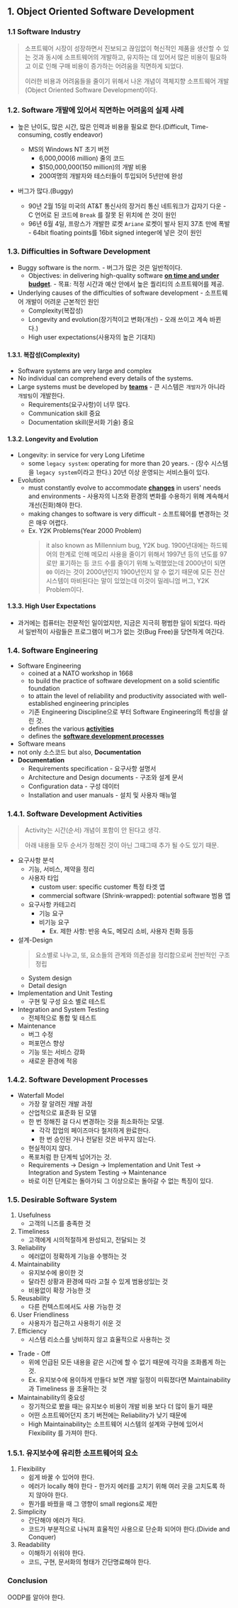 ## 1. Object Oriented Software Development
### 1.1 Software Industry  
> 소프트웨어 시장이 성장하면서 진보되고 끊임없이 혁신적인 제품을 생산할 수 있는 것과 동시에 소프트웨어의 개발하고, 유지하는 데 있어서 많은 비용이 필요하고 이로 인해 구매 비용이 증가하는 어려움을 직면하게 되었다.
> 
> 이러한 비용과 어려움들을 줄이기 위해서 나온 개념이 객체지향 소프트웨어 개발(Object Oriented Software Development)이다.

### 1.2. Software 개발에 있어서 직면하는 어려움의 실제 사례
* 높은 난이도, 많은 시간, 많은 인력과 비용을 필요로 한다.(Difficult, Time-consuming, costly endeavor)
  * MS의 Windows NT 초기 버전
       * 6,000,000(6 million) 줄의 코드
       * $150,000,000(150 million)의 개발 비용
       * 200여명의 개발자와 테스터들이 투입되어 5년만에 완성


* 버그가 많다.(Buggy)
  * 90년 2월 15일 미국의 AT&T 통신사의 장거리 통신 네트워크가 갑자기 다운 - C 언어로 된 코드에 `Break` 를 잘못 된 위치에 쓴 것이 원인
  * 96년 6월 4일, 프랑스가 개발한 로켓 `Ariane` 로켓이 발사 된지 37초 만에 폭발 - 64bit floating points를 16bit signed integer에 넣은 것이 원인

### 1.3. Difficulties in Software Development
* Buggy software is the norm. - 버그가 많은 것은 일반적이다.
  * Objectives: in delivering high-quality software <u>**on time and under budget**</u>. - 목표: 적정 시간과 예산 안에서 높은 퀄리티의 소프트웨어를 제공.
* Underlying causes of the difficulties of software development - 소프트웨어 개발이 어려운 근본적인 원인
  * Complexity(복잡성)
  * Longevity and evolution(장기적이고 변화(개선) - 오래 쓰이고 계속 바뀐다.)
  * High user expectations(사용자의 높은 기대치)

#### 1.3.1. 복잡성(Complexity)
* Software systems are very large and complex
* No individual can comprehend every details of the systems.
* Large systems must be developed by <u>**teams**</u> - 큰 시스템은 `개발자`가 아니라 `개발팀`이 개발한다.
  * Requirements(요구사항)이 너무 많다.
  * Communication skill 중요
  * Documentation skill(문서화 기술) 중요

#### 1.3.2. Longevity and Evolution
* Longevity: in service for very Long Lifetime
  * some `legacy system`: operating for more than 20 years. - (장수 시스템을 `legacy system`이라고 한다.) 20년 이상 운영되는 서비스들이 있다.
* Evolution
  * must constantly evolve to accommodate <u>**changes**</u> in users' needs and environments - 사용자의 니즈와 환경의 변화를 수용하기 위해 계속해서 개선(진화)해야 한다.
  * making changes to software is very difficult  - 소프트웨어를 변경하는 것은 매우 어렵다.
  * Ex. Y2K Problems(Year 2000 Problem)
    > it also known as Millennium bug, Y2K bug.
    1900년대에는 하드웨어의 한계로 인해 메모리 사용을 줄이기 위해서 1997년 등의 년도를 97로만 표기하는 등 코드 수를 줄이기 위해 노력했었는데 2000년이 되면 `00` 이라는 것이 2000년인지 1900년인지 알 수 없기 때문에 모든 전산 시스템이 마비된다는 말이 있었는데 이것이 밀레니엄 버그, Y2K Problem이다.

#### 1.3.3. High User Expectations
* 과거에는 컴퓨터는 전문적인 일이었지만, 지금은 지극히 평범한 일이 되었다. 따라서 일반적이 사람들은 프로그램이 버그가 없는 것(Bug Free)을 당연하게 여긴다.

### 1.4. Software Engineering
* Software Engineering
  * coined at a NATO workshop in 1668
  * to build the practice of software development on a solid scientific foundation
  * to attain the level of reliability and productivity associated with well-established engineering principles
  * 기존 Engineering Discipline으로 부터 Software Engineering의 특성을 살린 것.
  * defines the various <u>**activities**</u>
  * defines the <u>**software development processes**</u>
* Software means
* not only 소스코드 but also, **Documentation**
* **Documentation**
  * Requirements specification - 요구사항 설명서
  * Architecture and Design documents - 구조와 설계 문서
  * Configuration data - 구성 데이터
  * Installation and user manuals - 설치 및 사용자 매뉴얼

### 1.4.1. Software Development Activities
> Activity는 시간(순서) 개념이 포함이 안 된다고 생각.
> 
> 아래 내용들 모두 순서가 정해진 것이 아닌 그때그때 추가 될 수도 있기 때문.
* 요구사항 분석
  * 기능, 서비스, 제약을 정리
  * 사용자 타입
    * custom user: specific customer 특정 타겟 앱
    * commercial software (Shrink-wrapped): potential software 범용 앱
  * 요구사항 카테고리
    * 기능 요구
    * 비기능 요구
      * Ex. 제한 사항: 반응 속도, 메모리 소비, 사용자 친화 등등
* 설계-Design
  > 요소별로 나누고, 또, 요소들의 관계와 의존성을 정리함으로써 전반적인 구조 정립 
  * System design
  * Detail design
* Implementation and Unit Testing
  * 구현 및 구성 요소 별로 테스트
* Integration and System Testing
  * 전체적으로 통합 및 테스트
* Maintenance
  * 버그 수정
  * 퍼포먼스 향상
  * 기능 또는 서비스 강화
  * 새로운 환경에 적응

### 1.4.2. Software Development Processes
* Waterfall Model
  * 가장 잘 알려진 개발 과정
  * 산업적으로 표준화 된 모델
  * 한 번 정해진 걸 다시 변경하는 것을 최소화하는 모델.
    * 각각 잡업의 페이즈마다 철저하게 완료한다.
    * 한 번 승인된 거나 전달된 것은 바꾸지 않는다.
  * 현실적이지 않다.
  * 폭포처럼 한 단계씩 넘어가는 것.
  * Requirements -> Design -> Implementation and Unit Test -> Integration and System Testing -> Maintenance
  * 바로 이전 단계로는 돌아가되 그 이상으로는 돌아갈 수 없는 특징이 있다.

### 1.5. Desirable Software System
1. Usefulness
   * 고객의 니즈를 충족한 것
2. Timeliness
   * 고객에게 시의적절하게 완성되고, 전달되는 것
3. Reliability
   * 에러없이 정확하게 기능을 수행하는 것
4. Maintainability
   * 유지보수에 용이한 것
   * 달라진 상황과 환경에 따라 고칠 수 있게 범용성있는 것
   * 비용없이 확장 가능한 것
5. Reusability
   * 다른 컨텍스트에서도 사용 가능한 것
6. User Friendliness
   * 사용자가 접근하고 사용하기 쉬운 것
7. Efficiency
   * 시스템 리소스를 낭비하지 않고 효율적으로 사용하는 것
* Trade - Off
  * 위에 언급된 모든 내용을 같은 시간에 할 수 없기 때문에 각각을 조화롭게 하는 것.
  * Ex. 유지보수에 용이하게 만들다 보면 개발 일정이 미뤄졌다면 Maintainability 과 Timeliness 을 조율하는 것
* Maintainability의 중요성
  * 장기적으로 봤을 때는 유지보수 비용이 개발 비용 보다 더 많이 들기 때문
  * 어떤 소프트웨어던지 초기 버전에는 Reliability가 낮기 때문에
  * High Maintainability는 소프트웨어 시스템의 설계와 구현에 있어서 Flexibility 를 가져야 한다.

### 1.5.1. 유지보수에 유리한 소프트웨어의 요소
1. Flexibility
    * 쉽게 바꿀 수 있어야 한다.
    * 에러가 locally 해야 한다 - 한가지 에러를 고치기 위해 여러 곳을 고치도록 하지 않아야 한다.
    * 뭔가를 바꿨을 때 그 영향이 small regions로 제한
2. Simplicity
   * 간단해야 에러가 적다.
   * 코드가 부분적으로 나눠져 효율적인 사용으로 단순화 되어야 한다.(Divide and Conquer)
3. Readability
   * 이해하기 쉬워야 한다.
   * 코드, 구현, 문서화의 형태가 간단명료해야 한다.

### Conclusion
OODP를 알아야 한다.